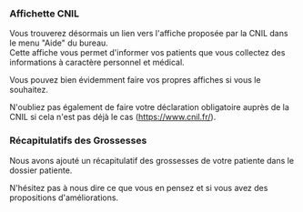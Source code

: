### Affichette CNIL

Vous trouverez désormais un lien vers l'affiche proposée par la CNIL dans le menu "Aide" du bureau.  
Cette affiche vous permet d'informer vos patients que vous collectez des informations à caractère personnel et médical.

Vous pouvez bien évidemment faire vos propres affiches si vous le souhaitez.

N'oubliez pas également de faire votre déclaration obligatoire auprès de la CNIL si cela n'est pas déjà le cas (https://www.cnil.fr/).


### Récapitulatifs des Grossesses

Nous avons ajouté un récapitulatif des grossesses de votre patiente dans le dossier patiente.

N'hésitez pas à nous dire ce que vous en pensez et si vous avez des propositions d'améliorations.
